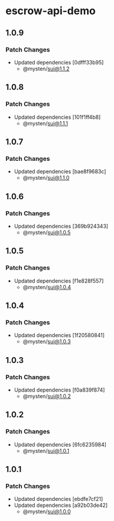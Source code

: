 # escrow-api-demo

## 1.0.9

### Patch Changes

- Updated dependencies [0dfff33b95]
  - @mysten/sui@1.1.2

## 1.0.8

### Patch Changes

- Updated dependencies [101f1ff4b8]
  - @mysten/sui@1.1.1

## 1.0.7

### Patch Changes

- Updated dependencies [bae8f9683c]
  - @mysten/sui@1.1.0

## 1.0.6

### Patch Changes

- Updated dependencies [369b924343]
  - @mysten/sui@1.0.5

## 1.0.5

### Patch Changes

- Updated dependencies [f1e828f557]
  - @mysten/sui@1.0.4

## 1.0.4

### Patch Changes

- Updated dependencies [1f20580841]
  - @mysten/sui@1.0.3

## 1.0.3

### Patch Changes

- Updated dependencies [f0a839f874]
  - @mysten/sui@1.0.2

## 1.0.2

### Patch Changes

- Updated dependencies [6fc6235984]
  - @mysten/sui@1.0.1

## 1.0.1

### Patch Changes

- Updated dependencies [ebdfe7cf21]
- Updated dependencies [a92b03de42]
  - @mysten/sui@1.0.0
